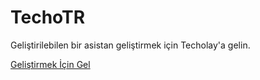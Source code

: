 # TechoTR
Geliştirilebilen bir asistan geliştirmek için Techolay'a gelin.

[Geliştirmek İçin Gel](https://techolay.net/sosyal/konu/python-ile-asistan-gelistirme.8818/)
